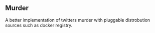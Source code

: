 Murder
-----

A better implementation of twitters murder with pluggable distrobution sources such as docker registry.
